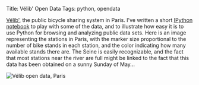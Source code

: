Title: Vélib' Open Data
Tags: python, opendata

[Vélib'](http://en.wikipedia.org/wiki/V%C3%A9lib%27), the public bicycle
sharing system in Paris. I've written a short [IPython
notebook](http://nbviewer.ipython.org/5520933) to play with some of the
data, and to illustrate how easy it is to use Python for browsing and
analyzing public data sets. Here is an image representing the stations
in Paris, with the marker size proportional to the number of bike stands
in each station, and the color indicating how many available stands
there are. The Seine is easily recognizable, and the fact that most
stations near the river are full might be linked to the fact that this
data has been obtained on a sunny Sunday of May...

![Vélib open data, Paris](/images/velib.png)

<!-- PELICAN_END_SUMMARY -->
